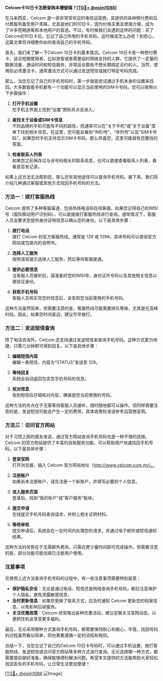 **Celcom卡10日卡怎麽查詢本機號碼？[[TG💪+ @esim1088](https://t.me/s/esim1088)]**

在马来西亚，Celcom 是一家非常受欢迎的电信运营商，其提供的各种预付费和后付费服务备受用户青睐。尤其是他们的10日卡，因为价格实惠且使用方便，成为了许多短期游客和本地用户的首选。不过，有时候我们会遇到这样的问题：买了Celcom的10日卡后，忘记了自己所用的手机号码，这时候该怎么办呢？别担心，这篇文章将详细教你如何查询自己的手机号码。

首先，我们来了解一下Celcom 10日卡的基本情况。Celcom 10日卡是一种预付费卡，适合短期使用者，比如游客或者需要临时网络支持的人群。它提供了一定量的数据流量、通话时间和短信服务，非常适合那些不想长期绑定合约的人。当然，使用前必须激活卡，通常激活方式可以通过发送短信或拨打特定号码完成。

那么，当您忘记了自己的手机号码时，第一步就是尝试通过手机本身的设置来找回。大多数智能手机都有一个功能可以显示当前使用的SIM卡号码。您可以按照以下步骤操作：

1. **打开手机设置**  
   在手机主界面上找到“设置”图标并点击进入。
   
2. **查找关于设备或SIM卡信息**  
   不同品牌的手机可能有不同的路径，但通常可以在“关于手机”或“关于设备”菜单下找到相关信息。在这里，您可能会看到“IMEI号”、“序列号”以及“SIM卡号码”。如果您的手机支持显示SIM卡号码，那么恭喜您，这里可能就有您要找的答案。

3. **检查联系人列表**  
   如果您之前保存过与该号码相关的联系信息，也可以直接查看联系人列表，看看是否有记录。

如果上述方法无法帮到您，那么还有其他途径可以查询手机号码。接下来，我们将介绍几种通过客服或其他方式找回手机号码的方法。

### 方法一：拨打客服热线

Celcom 提供了多种客服渠道，包括热线电话和在线客服。如果您记得自己的IMSI号（国际移动用户识别码），可以直接拨打客服热线进行查询。通常情况下，客服人员会要求您提供身份证明信息以确认您的身份。以下是具体步骤：

1. **拨打电话**  
   拨打 Celcom 的官方客服热线，通常是 129 或 129#。具体号码可以查阅官方网站或包装内的说明书。

2. **选择人工服务**  
   按照语音提示选择人工服务，然后等待客服接通。

3. **提供必要信息**  
   当客服人员接听后，请准备好您的IMSI号、身份证件号码以及其他相关信息以便验证身份。

4. **获取手机号码**  
   客服人员核实完您的信息后，会告知您当前使用的手机号码。

这种方法虽然简单，但需要注意的是，客服热线可能需要排队等候，尤其是在高峰时段。因此，如果您时间紧迫，建议尽早拨打。

### 方法二：发送短信查询

除了电话咨询外，Celcom 还支持通过发送短信来查询手机号码。这种方式更为快捷，只需几分钟即可得到回复。以下是具体步骤：

1. **编辑短信内容**  
   编辑一条短信，内容为“STATUS”发送至 129。

2. **等待回复**  
   系统会自动返回包含您手机号码的信息。

3. **核对信息**  
   收到短信后仔细核对内容，确保是您当前使用的号码。

这种方法的优点在于无需等待客服人员接听，随时随地都可以操作。但同样需要注意的是，发送短信可能会产生一定的费用，具体收费标准请参考运营商官网。

### 方法三：访问官方网站

对于习惯上网的朋友来说，通过官方网站查询手机号码也是一种不错的选择。Celcom 的官方网站提供了丰富的自助服务功能，可以帮助用户快速找回手机号码。以下是具体步骤：

1. **登录官网**  
   打开浏览器，输入 Celcom 官方网站地址（http://www.celcom.com.my）。

2. **注册账户**  
   如果尚未注册账户，请先注册一个新账户，并填写必要的个人信息。

3. **进入服务页面**  
   登录后，找到“我的账户”或“客户服务”板块。

4. **提交申请**  
   在线提交手机号码查询请求，并附上相关证明材料。

5. **等待审核**  
   提交申请后，系统会在一定时间内处理您的请求，并通过电子邮件或短信通知结果。

这种方法的优势在于无需额外费用，只需花费少量时间即可完成操作。但需要注意的是，部分功能可能仅限已注册用户使用。

### 注意事项

在使用上述方法查询手机号码的过程中，有一些注意事项需要特别留意：

- **保护隐私安全**：无论是通过电话、短信还是网络查询手机号码，都应注意保护个人隐私，避免泄露敏感信息。
- **及时更新信息**：如果您更换了联系方式，应及时通知 Celcom 更新您的档案信息，以免影响后续服务。
- **关注优惠政策**：Celcom 经常推出各种优惠活动，建议定期关注官网动态，以便抓住机会享受更多福利。

最后，无论采用哪种方式查询手机号码，都需要保持耐心和细心。毕竟，找回号码的过程虽然看似简单，但也需要遵循一定的流程和规则。

总结一下，当您忘记了自己的Celcom 10日卡号码时，可以通过手机设置、拨打客服热线、发送短信或访问官方网站等多种方式进行查询。无论选择哪一种方式，都需要提前做好准备，确保能够顺利解决问题。希望本文提供的方法能帮助大家轻松找回丢失的手机号码，让日常生活更加便捷！

[[TG💪+ @esim1088](https://t.me/s/esim1088) ![Image](https://i.postimg.cc/4NQfJmqS/Snipaste-2025-05-13-00-14-12.png)]